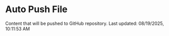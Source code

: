 # Auto Push File

Content that will be pushed to GitHub repository.
Last updated: 08/19/2025, 10:11:53 AM
